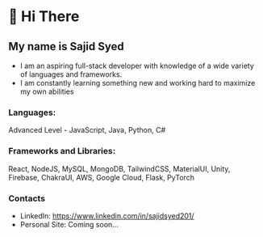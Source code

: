 # 👋 Hi There

## My name is Sajid Syed

* I am an aspiring full-stack developer with knowledge of a wide variety of languages and frameworks.
* I am constantly learning something new and working hard to maximize my own abilities

### Languages: 
Advanced Level -  JavaScript, Java, Python, C#

### Frameworks and Libraries: 
React, NodeJS, MySQL, MongoDB, TailwindCSS, MaterialUI, Unity, Firebase, ChakraUI, AWS, Google Cloud, Flask, PyTorch

### Contacts
- LinkedIn: https://www.linkedin.com/in/sajidsyed201/
- Personal Site: Coming soon...


